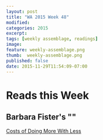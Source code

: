 ```yaml
---
layout: post
title: "WA 2015 Week 48"
modified:
categories: 2015
excerpt: 
tags: [weekly assemblage, readings]
image:
feature: weekly-assemblage.png
thumb:  weekly-assemblage.png
published: false
date: 2015-11-29T11:54:09-07:00
---
```

# Reads this Week  

## Barbara Fister's ""   

[Costs of Doing More With Less](https://www.insidehighered.com/blogs/library-babel-fish/cost-doing-more-less)  

